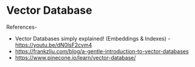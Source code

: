 # Vector Database


References-
- Vector Databases simply explained! (Embeddings & Indexes) - https://youtu.be/dN0lsF2cvm4
- https://frankzliu.com/blog/a-gentle-introduction-to-vector-databases
- https://www.pinecone.io/learn/vector-database/

